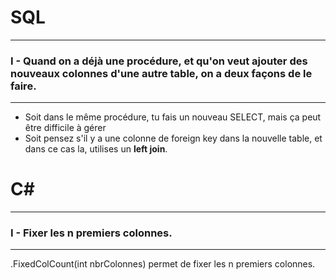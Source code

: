 # SQL
***
### I - Quand on a déjà une procédure, et qu'on veut ajouter des nouveaux colonnes d'une autre table, on a deux façons de le faire.
***
- Soit dans le même procédure, tu fais un nouveau SELECT, mais ça peut être difficile à gérer
- Soit pensez s'il y a une colonne de foreign key dans la nouvelle table, et dans ce cas la, utilises un __left join__.

# C# 
***
### I - Fixer les n premiers colonnes.
***
.FixedColCount(int nbrColonnes) permet de fixer les n premiers colonnes.


